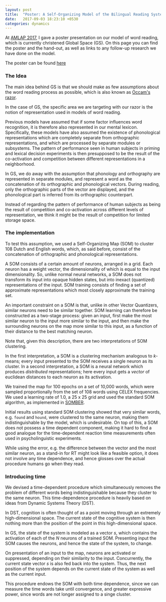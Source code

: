 ```yaml
---
layout: post
title:  "Poster: A Self-Organizing Model of the Bilingual Reading System"
date:   2017-09-03 18:23:10 +0530
categories: dynamics
---
```


At [AMLAP 2017](http://wp.lancs.ac.uk/amlap2017/), I gave a poster presentation on our model of word reading, which is currently christened Global Space (GS).
On this page you can find the poster and the hand-out, as well as links to any follow-up research we have done on the model.

The poster can be found [here](https://github.com/stephantul/stephantul.github.io/tree/master/slides/poster_amlap2017.pdf)

### The Idea

The main idea behind GS is that we should make as few assumptions about the word reading process as possible, which is also known as [Occam's razor](https://plato.stanford.edu/entries/simplicity/#PriJusSim).

In the case of GS, the specific area we are targeting with our razor is the notion of representation used in models of word reading.

Previous models have assumed that if some factor influences word recognition, it is therefore also represented in our mental lexicon.
Specifically, these models have also assumed the existence of phonological representations which are completely separate from orthographic representations, and which are processed by separate modules or subsystems.
The pattern of performance seen in human subjects in priming and lexical decision experiments is then presupposed to be the result of the co-activation and competition between different representations in a neighborhood.

In GS, we do away with the assumption that phonology and orthography are represented in separate modules, and represent a word as the concatenation of its orthographic and phonological vectors.
During reading, only the orthographic parts of the vector are displayed, and the phonological part is inferred from its orthographic counterpart.

Instead of regarding the pattern of performance of human subjects as being the result of competition and co-activation across different levels of representation, we think it might be the result of competition for limited storage space.

### The implementation

To test this assumption, we used a Self-Organizing Map (SOM) to cluster 108 Dutch and English words, which, as said before, consist of the concatenation of orthographic and phonological representations.

A SOM consists of a certain amount of neurons, arranged in a grid.
Each neuron has a weight vector, the dimensionality of which is equal to the input dimensionality.
So, unlike normal neural networks, a SOM does not transform its input into opaque hidden states, but into inexact (quantized) representations of the input.
SOM training consists of finding a set of approximate representations which most closely approximate the training set.

An important constraint on a SOM is that, unlike in other Vector Quantizers, similar neurons need to be similar together.
SOM learning can therefore be constructed as a two-stage process: given an input, first make the most similar neuron to the input more similar to the input, and then make the surrounding neurons on the map more similar to this input, as a function of their distance to the best matching neuron.

Note that, given this description, there are two interpretations of SOM clustering.

In the first interpretation, a SOM is a clustering mechanism analogous to _k_-means; every input presented to the SOM receives a single neuron as its cluster.
In a second interpretation, a SOM is a neural network which produces _distributed_ representations; here every input gets a _vector_ of euclidean distances to each neuron as its activation.

We trained the map for 100 epochs on a set of 10,000 words, which were sampled proportionally from the set of 108 words using CELEX frequencies. We used a learning rate of 1.0, a 25 x 25 grid and used the standard SOM algorithm, as implemented in [SOMBER](https://github.com/stephantul/somber).  

Initial results using standard SOM clustering showed that very similar words, e.g. `found` and `hound`, were clustered to the same neuron, making them indistinguishable by the model, which is undesirable.
On top of this, a SOM does not possess a time dependent component, making it hard to find a good analogue for the time-dependent reaction time measurements often used in psycholinguistic experiments.

While using the error, e.g. the difference between the vector and the most similar neuron, as a stand-in for RT might look like a feasible option, it does not involve any time dependence, and hence glosses over the actual procedure humans go when they read.

### Introducing time

We devised a time-dependent procedure which simultaneously removes the problem of different words being indistinguishable because they cluster to the same neuron.
This time-dependence procedure is heavily based on ideas from Dynamic Systems Theory (DST).

In DST, cognition is often thought of as a point moving through an extremely high-dimensional space. The current state of the cognitive system is then nothing more than the position of the point in this high-dimensional space.

In GS, the state of the system is modeled as a vector _s_, which contains the activation of each of the _N_ neurons of a trained SOM.
Presenting input the SOM causes the neurons, and hence the state of the system, to change.

On presentation of an input to the map, neurons are activated or suppressed, depending on their similarity to the input.
Concurrently, the current state vector _s_ is also fed back into the system. Thus, the next position of the system depends on the current state of the system as well as the current input.

This procedure endows the SOM with both time dependence, since we can measure the time words take until convergence, and greater expressive power, since words are not longer assigned to a singe cluster.

